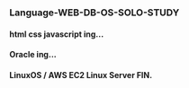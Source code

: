 ### Language-WEB-DB-OS-SOLO-STUDY

#### html css javascript ing... 
#### Oracle ing...
#### LinuxOS / AWS EC2 Linux Server FIN.
